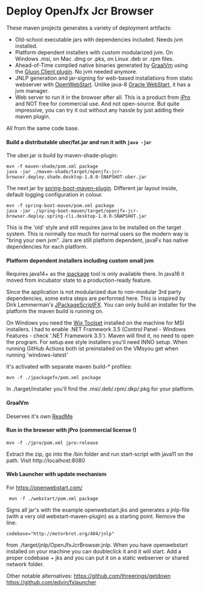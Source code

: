 # Deploy OpenJfx Jcr Browser
These maven projects  generates a variety of deployment artifacts:

- Old-school executable jars with dependencies included. Needs jvm installed.
- Platform dependent installers with custom modularized jvm. On Windows .msi, on Mac .dmg or .pks, on Linux .deb or .rpm files.
- Ahead-of-Time compiled native binaries generated by [GraalVm](https://www.graalvm.org/) using the [Gluon Client plugin](https://github.com/gluonhq/client-maven-plugin). No jvm needed anymore. 
- JNLP generation and jar-signing for web-based installations from static webserver with [OpenWebStart](https://openwebstart.com/). Unlike java-8 [Oracle WebStart](https://en.wikipedia.org/wiki/Java_Web_Start), it has a jvm manager.
- Web server to run it in the browser after all. This is a product from [jPro](https://www.jpro.one) and NOT free for commercial use. And not open-source. But quite impressive, you can try it out without any hassle by just adding their maven plugin.
 
 All from the same code base.
 
#### Build a distributable uber/fat.jar and run it with `java -jar`

The uber.jar is build by maven-shade-plugin:

    mvn -f maven-shade/pom.xml package
    java -jar ./maven-shade/target/openjfx-jcr-browser.deploy.shade.desktop-1.0.0-SNAPSHOT-uber.jar

The next jar by [spring-boot-maven-plugin](https://docs.spring.io/spring-boot/docs/current/reference/html/executable-jar.html). Different jar layout inside, default logging configuration in colour.

    mvn -f spring-boot-maven/pom.xml package
    java -jar ./spring-boot-maven/target/openjfx-jcr-browser.deploy.spring-cli.desktop-1.0.0-SNAPSHOT.jar

 
This is the 'old' style and still requires java to be installed on the target system. This is normally too much for normal users so the modern way is "bring your own jvm".
Jars are still platform dependent, javaFx has native dependencies for each platform.

####  Platform dependent installers including custom small jvm
Requires java14+ as the [jpackage](https://openjdk.java.net/jeps/392) tool is only available there.
In java16 it moved from incubator state to a production-ready feature.

Since the application is not modularized due to non-modular 3rd party dependencies, some extra steps are performed here. This is inspired by Dirk Lemmerman's [JPackageScriptFX](https://github.com/dlemmermann/JPackageScriptFX). You can only build an installer for the platform the maven build is running on.

On Windows you need the [Wix Toolset](https://wixtoolset.org) installed on the machine for MSI installers. I had to enable .NET Framework 3.5 (Control Panel - Windows Features - check '.NET Framework 3.5'). Maven will find it, no need to open the program.
For setup.exe style installers you'll need INNO setup. When running GitHub Actions both ist preinstalled on the VMsyou get when running 'windows-latest' 

It's activated with separate maven build-* profiles:

    mvn -f ./jpackagefx/pom.xml package
    
In ./target/installer you'll find the .msi/.deb/.rpm/.dkp/.pkg for your platform.


#### GraalVm

Deserves it's own [ReadMe](./graalvm/ReadMe.md)


#### Run in the browser with jPro (commercial license !)

    mvn -f ./jpro/pom.xml jpro:release

Extract the zip, go into the /bin folder and run start-script with java11 on the path.
Visit http://localhost:8080


#### Web Launcher with update mechanism

For https://openwebstart.com/

     mvn -f ./webstart/pom.xml package
     
Signs all jar's with the example openwebstart.jks and generates a jnlp-file (with a very old webstart-maven-plugin) as a starting point. Remove the line:

    codebase="http://motorbrot.org/404/jnlp"

from ./target/jnlp/OpenJfxJcrBrowser.jnlp. When you have openwebstart installed on your machine you can doubleclick it and it will start. Add a proper codebase + jks and you can put it on a static webserver or shared network folder.

Other notable alternatives:
https://github.com/threerings/getdown
https://github.com/edvin/fxlauncher
